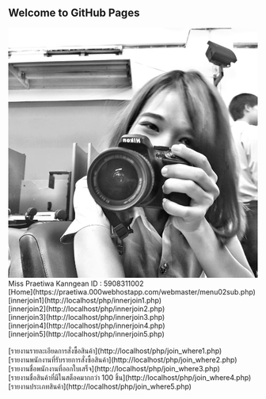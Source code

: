 ## Welcome to GitHub Pages
<img src="mm.jpg">
Miss Praetiwa Kanngean ID : 5908311002 <br>
[Home](https://praetiwa.000webhostapp.com/webmaster/menu02sub.php) <br>
[innerjoin1](http://localhost/php/innerjoin1.php)  <br>
[innerjoin2](http://localhost/php/innerjoin2.php)  <br>
[innerjoin3](http://localhost/php/innerjoin3.php) <br>
[innerjoin4](http://localhost/php/innerjoin4.php) <br>
[innerjoin5](http://localhost/php/innerjoin5.php)  <br> <br>
[รายงานรายละเอียดการสั่งซื้อสินค้า](http://localhost/php/join_where1.php)  <br>
[รายงานพนักงานที่รับรายการสั่งซื้อสินค้า](http://localhost/php/join_where2.php)  <br> 
[รายงานชื่อพนักงานที่ออกใบเสร็จ](http://localhost/php/join_where3.php)  <br>
[รายงานชื่อสินค้าที่มีในสต็อคมากกว่า 100 ชิ้น](http://localhost/php/join_where4.php)  <br>
[รายงานประเภทสินค้า](http://localhost/php/join_where5.php)   <br>



